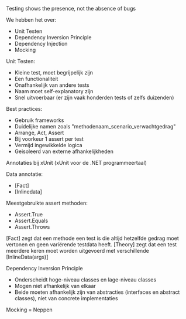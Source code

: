 Testing shows the presence, not the absence of bugs

We hebben het over:
- Unit Testen
- Dependency Inversion Principle
- Dependency Injection
- Mocking

Unit Testen:
- Kleine test, moet begrijpelijk zijn
- Een functionaliteit
- Onafhankelijk van andere tests
- Naam moet self-explanatory zijn
- Snel uitvoerbaar (er zijn vaak honderden tests of zelfs duizenden)

Best practices:
- Gebruik frameworks
- Duidelijke namen zoals "methodenaam_scenario_verwachtgedrag"
- Arrange, Act, Assert
- Bij voorkeur 1 assert per test
- Vermijd ingewikkelde logica
- Geisoleerd van externe afhankelijkheden

Annotaties bij xUnit (xUnit voor de .NET programmeertaal)

Data annotatie:
- [Fact]
- [Inlinedata]

Meestgebruikte assert methoden:
- Assert.True
- Assert.Equals
- Assert.Throws

[Fact] zegt dat een methode een test is die altijd hetzelfde gedrag moet vertonen en geen variërende testdata heeft.
[Theory] zegt dat een test meerdere keren moet worden uitgevoerd met verschillende [InlineData(args)]

Dependency Inversion Principle
- Onderscheidt hoge-niveau classes en lage-niveau classes
- Mogen niet afhankelijk van elkaar
- Beide moeten afhankelijk zijn van abstracties (interfaces en abstract classes), niet van concrete implementaties

Mocking = Neppen